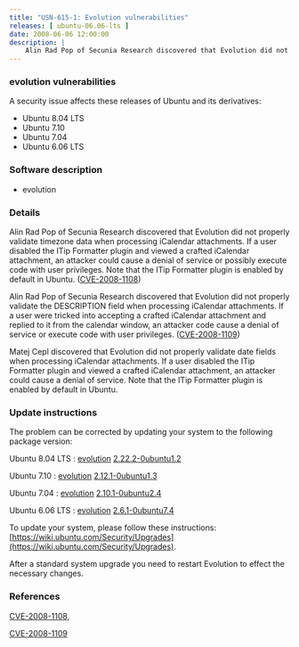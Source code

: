 ```yaml
---
title: "USN-615-1: Evolution vulnerabilities"
releases: [ ubuntu-06.06-lts ]
date: 2008-06-06 12:00:00
description: |
    Alin Rad Pop of Secunia Research discovered that Evolution did not properly validate timezone data when processing iCalendar attachments. If a user disabled the ITip Formatter plugin and viewed a crafted iCalendar attachment, an attacker could cause a denial of service or possibly execute code with user privileges. Note that the ITip Formatter plugin is enabled by default in Ubuntu. ([CVE-2008-1108](http://people.ubuntu.com/~ubuntu-security/cve/CVE-2008-1108))
--- 
```

 
### evolution vulnerabilities

A security issue affects these releases of Ubuntu and its derivatives:

* Ubuntu 8.04 LTS
* Ubuntu 7.10
* Ubuntu 7.04
* Ubuntu 6.06 LTS

### Software description

* evolution 

### Details

Alin Rad Pop of Secunia Research discovered that Evolution did not properly validate timezone data when processing iCalendar attachments. If a user disabled the ITip Formatter plugin and viewed a crafted iCalendar attachment, an attacker could cause a denial of service or possibly execute code with user privileges. Note that the ITip Formatter plugin is enabled by default in Ubuntu. ([CVE-2008-1108](http://people.ubuntu.com/~ubuntu-security/cve/CVE-2008-1108))

Alin Rad Pop of Secunia Research discovered that Evolution did not properly validate the DESCRIPTION field when processing iCalendar attachments. If a user were tricked into accepting a crafted iCalendar attachment and replied to it from the calendar window, an attacker code cause a denial of service or execute code with user privileges. ([CVE-2008-1109](http://people.ubuntu.com/~ubuntu-security/cve/CVE-2008-1109))

Matej Cepl discovered that Evolution did not properly validate date fields when processing iCalendar attachments. If a user disabled the ITip Formatter plugin and viewed a crafted iCalendar attachment, an attacker could cause a denial of service. Note that the ITip Formatter plugin is enabled by default in Ubuntu. 

### Update instructions

The problem can be corrected by updating your system to the following package version:

Ubuntu 8.04 LTS
 : [evolution](https://launchpad.net/ubuntu/+source/evolution) <span> [2.22.2-0ubuntu1.2](https://launchpad.net/ubuntu/+source/evolution/2.22.2-0ubuntu1.2) </span> 

Ubuntu 7.10
 : [evolution](https://launchpad.net/ubuntu/+source/evolution) <span> [2.12.1-0ubuntu1.3](https://launchpad.net/ubuntu/+source/evolution/2.12.1-0ubuntu1.3) </span> 

Ubuntu 7.04
 : [evolution](https://launchpad.net/ubuntu/+source/evolution) <span> [2.10.1-0ubuntu2.4](https://launchpad.net/ubuntu/+source/evolution/2.10.1-0ubuntu2.4) </span> 

Ubuntu 6.06 LTS
 : [evolution](https://launchpad.net/ubuntu/+source/evolution) <span> [2.6.1-0ubuntu7.4](https://launchpad.net/ubuntu/+source/evolution/2.6.1-0ubuntu7.4) </span> 

To update your system, please follow these instructions: [https://wiki.ubuntu.com/Security/Upgrades](https://wiki.ubuntu.com/Security/Upgrades).

After a standard system upgrade you need to restart Evolution to effect the necessary changes. 

### References

 [CVE-2008-1108](http://people.ubuntu.com/~ubuntu-security/cve/CVE-2008-1108), 

 [CVE-2008-1109](http://people.ubuntu.com/~ubuntu-security/cve/CVE-2008-1109)
 
